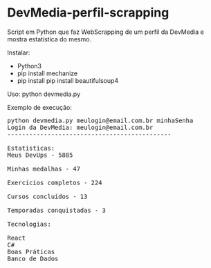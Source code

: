 # DevMedia-perfil-scrapping
Script em Python que faz WebScrapping de um perfil da DevMedia e mostra estatística do mesmo.


Instalar:

- Python3
- pip install mechanize
- pip install pip install beautifulsoup4

Uso: 
python devmedia.py <login> <senha>
  
Exemplo de execução:

<pre>
python devmedia.py meulogin@email.com.br minhaSenha
Login da DevMedia: meulogin@email.com.br
---------------------------------------------

Estatisticas:
Meus DevUps - 5885

Minhas medalhas - 47

Exercícios completos - 224

Cursos concluídos - 13

Temporadas conquistadas - 3

Tecnologias:

React
C#
Boas Práticas
Banco de Dados
</pre>

  

